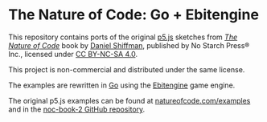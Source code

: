 # The Nature of Code: Go + Ebitengine

This repository contains ports of the original [p5.js](https://p5js.org/) sketches from [*The Nature of Code*](https://natureofcode.com/) book by [Daniel Shiffman](https://shiffman.net/), published by No Starch Press® Inc., licensed under [CC BY-NC-SA 4.0](https://creativecommons.org/licenses/by-nc-sa/4.0/).

This project is non-commercial and distributed under the same license.

The examples are rewritten in [Go](https://golang.org/) using the [Ebitengine](https://github.com/hajimehoshi/ebiten) game engine.

The original p5.js examples can be found at [natureofcode.com/examples](https://natureofcode.com/examples/) and in the [noc-book-2 GitHub repository](https://github.com/nature-of-code/noc-book-2/tree/main/content/examples).
